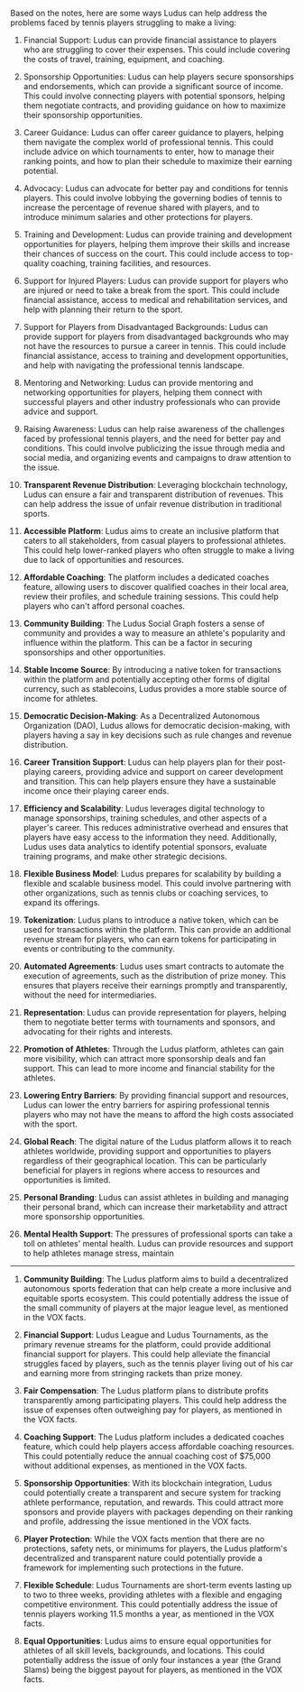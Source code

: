 Based on the notes, here are some ways Ludus can help address the problems faced by tennis players struggling to make a living:

1. Financial Support: Ludus can provide financial assistance to players who are struggling to cover their expenses. This could include covering the costs of travel, training, equipment, and coaching.

2. Sponsorship Opportunities: Ludus can help players secure sponsorships and endorsements, which can provide a significant source of income. This could involve connecting players with potential sponsors, helping them negotiate contracts, and providing guidance on how to maximize their sponsorship opportunities.

3. Career Guidance: Ludus can offer career guidance to players, helping them navigate the complex world of professional tennis. This could include advice on which tournaments to enter, how to manage their ranking points, and how to plan their schedule to maximize their earning potential.

4. Advocacy: Ludus can advocate for better pay and conditions for tennis players. This could involve lobbying the governing bodies of tennis to increase the percentage of revenue shared with players, and to introduce minimum salaries and other protections for players.

5. Training and Development: Ludus can provide training and development opportunities for players, helping them improve their skills and increase their chances of success on the court. This could include access to top-quality coaching, training facilities, and resources.

6. Support for Injured Players: Ludus can provide support for players who are injured or need to take a break from the sport. This could include financial assistance, access to medical and rehabilitation services, and help with planning their return to the sport.

7. Support for Players from Disadvantaged Backgrounds: Ludus can provide support for players from disadvantaged backgrounds who may not have the resources to pursue a career in tennis. This could include financial assistance, access to training and development opportunities, and help with navigating the professional tennis landscape.

8. Mentoring and Networking: Ludus can provide mentoring and networking opportunities for players, helping them connect with successful players and other industry professionals who can provide advice and support.

9. Raising Awareness: Ludus can help raise awareness of the challenges faced by professional tennis players, and the need for better pay and conditions. This could involve publicizing the issue through media and social media, and organizing events and campaigns to draw attention to the issue.
10. **Transparent Revenue Distribution**: Leveraging blockchain technology, Ludus can ensure a fair and transparent distribution of revenues. This can help address the issue of unfair revenue distribution in traditional sports.

11. **Accessible Platform**: Ludus aims to create an inclusive platform that caters to all stakeholders, from casual players to professional athletes. This could help lower-ranked players who often struggle to make a living due to lack of opportunities and resources.

12. **Affordable Coaching**: The platform includes a dedicated coaches feature, allowing users to discover qualified coaches in their local area, review their profiles, and schedule training sessions. This could help players who can't afford personal coaches.

13. **Community Building**: The Ludus Social Graph fosters a sense of community and provides a way to measure an athlete's popularity and influence within the platform. This can be a factor in securing sponsorships and other opportunities.

14. **Stable Income Source**: By introducing a native token for transactions within the platform and potentially accepting other forms of digital currency, such as stablecoins, Ludus provides a more stable source of income for athletes.

15. **Democratic Decision-Making**: As a Decentralized Autonomous Organization (DAO), Ludus allows for democratic decision-making, with players having a say in key decisions such as rule changes and revenue distribution.

16. **Career Transition Support**: Ludus can help players plan for their post-playing careers, providing advice and support on career development and transition. This can help players ensure they have a sustainable income once their playing career ends.
17. **Efficiency and Scalability**: Ludus leverages digital technology to manage sponsorships, training schedules, and other aspects of a player's career. This reduces administrative overhead and ensures that players have easy access to the information they need. Additionally, Ludus uses data analytics to identify potential sponsors, evaluate training programs, and make other strategic decisions.

18. **Flexible Business Model**: Ludus prepares for scalability by building a flexible and scalable business model. This could involve partnering with other organizations, such as tennis clubs or coaching services, to expand its offerings.

19. **Tokenization**: Ludus plans to introduce a native token, which can be used for transactions within the platform. This can provide an additional revenue stream for players, who can earn tokens for participating in events or contributing to the community.

20. **Automated Agreements**: Ludus uses smart contracts to automate the execution of agreements, such as the distribution of prize money. This ensures that players receive their earnings promptly and transparently, without the need for intermediaries.

21. **Representation**: Ludus can provide representation for players, helping them to negotiate better terms with tournaments and sponsors, and advocating for their rights and interests.

22. **Promotion of Athletes**: Through the Ludus platform, athletes can gain more visibility, which can attract more sponsorship deals and fan support. This can lead to more income and financial stability for the athletes.

23. **Lowering Entry Barriers**: By providing financial support and resources, Ludus can lower the entry barriers for aspiring professional tennis players who may not have the means to afford the high costs associated with the sport.
24. **Global Reach**: The digital nature of the Ludus platform allows it to reach athletes worldwide, providing support and opportunities to players regardless of their geographical location. This can be particularly beneficial for players in regions where access to resources and opportunities is limited.

25. **Personal Branding**: Ludus can assist athletes in building and managing their personal brand, which can increase their marketability and attract more sponsorship opportunities.

26. **Mental Health Support**: The pressures of professional sports can take a toll on athletes' mental health. Ludus can provide resources and support to help athletes manage stress, maintain
---- 
1. **Community Building**: The Ludus platform aims to build a decentralized autonomous sports federation that can help create a more inclusive and equitable sports ecosystem. This could potentially address the issue of the small community of players at the major league level, as mentioned in the VOX facts.

2. **Financial Support**: Ludus League and Ludus Tournaments, as the primary revenue streams for the platform, could provide additional financial support for players. This could help alleviate the financial struggles faced by players, such as the tennis player living out of his car and earning more from stringing rackets than prize money.

3. **Fair Compensation**: The Ludus platform plans to distribute profits transparently among participating players. This could help address the issue of expenses often outweighing pay for players, as mentioned in the VOX facts.

4. **Coaching Support**: The Ludus platform includes a dedicated coaches feature, which could help players access affordable coaching resources. This could potentially reduce the annual coaching cost of $75,000 without additional expenses, as mentioned in the VOX facts.

5. **Sponsorship Opportunities**: With its blockchain integration, Ludus could potentially create a transparent and secure system for tracking athlete performance, reputation, and rewards. This could attract more sponsors and provide players with packages depending on their ranking and profile, addressing the issue mentioned in the VOX facts.

6. **Player Protection**: While the VOX facts mention that there are no protections, safety nets, or minimums for players, the Ludus platform's decentralized and transparent nature could potentially provide a framework for implementing such protections in the future.

7. **Flexible Schedule**: Ludus Tournaments are short-term events lasting up to two to three weeks, providing athletes with a flexible and engaging competitive environment. This could potentially address the issue of tennis players working 11.5 months a year, as mentioned in the VOX facts.

8. **Equal Opportunities**: Ludus aims to ensure equal opportunities for athletes of all skill levels, backgrounds, and locations. This could potentially address the issue of only four instances a year (the Grand Slams) being the biggest payout for players, as mentioned in the VOX facts.